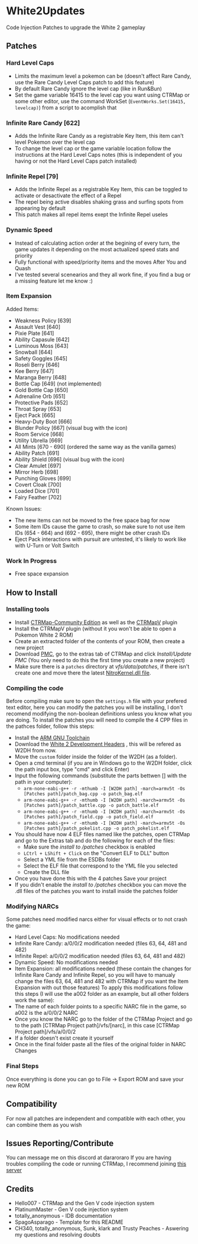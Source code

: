 # White2Updates
Code Injection Patches to upgrade the White 2 gameplay

## Patches
### Hard Level Caps
  - Limits the maximum level a pokemon can be (doesn't affect Rare Candy, use the Rare Candy Level Caps patch to add this feature)
  - By default Rare Candy ignore the level cap (like in Run&Bun)
  - Set the game variable 16415 to the level cap you want using CTRMap or some other editor, use the command WorkSet (```EventWorks.Set(16415, levelcap)```) from a script to acomplish that
### Infinite Rare Candy [622]
  - Adds the Infinite Rare Candy as a registrable Key Item, this item can't level Pokemon over the level cap
  - To change the level cap or the game variable location follow the instructions at the Hard Level Caps notes (this is independent of you having or not the Hard Level Caps patch installed)
### Infinite Repel [79]
  - Adds the Infinite Repel as a registrable Key Item, this can be toggled to activate or desactivate the effect of a Repel
  - The repel being active disables shaking grass and surfing spots from appearing by default
  - This patch makes all repel items exept the Infinite Repel useles
### Dynamic Speed
  - Instead of calculating action order at the begining of every turn, the game updates it depending on the most actualized speed stats and priority
  - Fully functional with speed/priority items and the moves After You and Quash
  - I've tested several scenearios and they all work fine, if you find a bug or a missing feature let me know :)
### Item Expansion

Added Items:
  - Weakness Policy [639]
  - Assault Vest [640]
  - Pixie Plate [641]
  - Ability Capasule [642]
  - Luminous Moss [643]
  - Snowball [644]
  - Safety Goggles [645]
  - Roseli Berry [646]
  - Kee Berry [647]
  - Maranga Berry [648]
  - Bottle Cap [649] (not implemented)
  - Gold Bottle Cap [650]
  - Adrenaline Orb [651]
  - Protective Pads [652]
  - Throat Spray [653]
  - Eject Pack [665]
  - Heavy-Duty Boot [666]
  - Blunder Policy [667] (visual bug with the icon)
  - Room Service [668]
  - Utility Ubrella [669]
  - All Mints [670 - 690] (ordered the same way as the vanilla games)
  - Ability Patch [691]
  - Ability Shield [696] (visual bug with the icon)
  - Clear Amulet [697]
  - Mirror Herb [698]
  - Punching Gloves [699]
  - Covert Cloak [700]
  - Loaded Dice [701]
  - Fairy Feather [702]

Known Issues:
  - The new items can not be moved to the free space bag for now
  - Some item IDs cause the game to crash, so make sure to not use item IDs (654 - 664) and (692 - 695), there might be other crash IDs
  - Eject Pack interactions with pursuit are untested, it's likely to work like with U-Turn or Volt Switch

### Work In Progress
  - Free space expansion

## How to Install
### Installing tools
  - Install [CTRMap-Community Edition](https://github.com/kingdom-of-ds-hacking/CTRMap-CE) as well as the [CTRMapV](https://github.com/kingdom-of-ds-hacking/CTRMapV) plugin
  - Install the CTRMapV plugin (without it you won't be able to open a Pokemon White 2 ROM)
  - Create an extracted folder of the contents of your ROM, then create a new project
  - Download [PMC](https://github.com/kingdom-of-ds-hacking/PMC), go to the extras tab of CTRMap and click *Install/Update PMC* (You only need to do this the first time you create a new project)
  - Make sure there is a `patches` directory at *vfs/data/patches*, if there isn't create one and move there the latest [NitroKernel.dll file](https://github.com/HelloOO7/NitroKernel/releases).
### Compiling the code
Before compiling make sure to open the ``settings.h`` file with your prefered text editor, here you can modify the patches you will be installing, I don't recomend modifying the non-boolean definitions unless you know what you are doing.
To install the patches you will need to compile the 4 CPP files in the pathces folder, follow this steps:
  - Install the [ARM GNU Toolchain](https://developer.arm.com/downloads/-/arm-gnu-toolchain-downloads)
  - Download the [White 2 Development Headers](https://github.com/kingdom-of-ds-hacking/swan) , this will be refered as W2DH from now.
  - Move the `custom` folder inside the folder of the W2DH (as a folder).
  - Open a cmd terminal (if you are in Windows go to the W2DH folder,  click the path input box, type "cmd" and click Enter)
  - Input the following commands (substitute the parts bettwen [] with the path in your computer):
    - ``arm-none-eabi-g++ -r -mthumb -I [W2DH path] -march=armv5t -Os [Patches path]/patch_bag.cpp -o patch_bag.elf``
    - ``arm-none-eabi-g++ -r -mthumb -I [W2DH path] -march=armv5t -Os [Patches path]/patch_battle.cpp -o patch_battle.elf``
    - ``arm-none-eabi-g++ -r -mthumb -I [W2DH path] -march=armv5t -Os [Patches path]/patch_field.cpp -o patch_field.elf``
    - ``arm-none-eabi-g++ -r -mthumb -I [W2DH path] -march=armv5t -Os [Patches path]/patch_pokelist.cpp -o patch_pokelist.elf``
  - You should have now 4 ELF files named like the patches, open CTRMap and go to the Extras tab and do the following for each of the files:
    - Make sure the *install to /patches* checkbox is enabled
    - ``LCtrl + LShift + Click`` on the "Convert ELF to DLL" button
    - Select a YML file from the ESDBs folder
    - Select the ELF file that correspond to the YML file you selected
    - Create the DLL file
  - Once you have done this with the 4 patches Save your project
  - If you didn't enable the *install to /patches* checkbox you can move the .dll files of the patches you want to install inside the patches folder
### Modifying NARCs
Some patches need modified narcs either for visual effects or to not crash the game:
  - Hard Level Caps: No modifications needed
  - Infinite Rare Candy: a/0/0/2 modification needed (files 63, 64, 481 and 482)
  - Infinite Repel: a/0/0/2 modification needed (files 63, 64, 481 and 482)
  - Dynamic Speed: No modifications needed
  - Item Expansion: all modifications needed (these contain the changes for Infinite Rare Candy and Infinite Repel, so you will have to manualy change the files 63, 64, 481 and 482 with CTRMap if you want the Item Expansion with out those features)
To apply this modifications follow this steps (I will use the a002 folder as an example, but all other folders work the same):
  - The name of each folder points to a specific NARC file in the game, so a002 is the a/0/0/2 NARC
  - Once you know the NARC go to the folder of the CTRMap Project and go to the path [CTRMap Project path]/vfs/[narc], in this case [CTRMap Project path]/vfs/a/0/0/2
  - If a folder doesn't exist create it yourself
  - Once in the final folder paste all the files of the original folder in NARC Changes
### Final Steps
Once everything is done you can go to File -> Export ROM and save your new ROM

## Compatibility
For now all patches are independent and compatible with each other, you can combine them as you wish

## Issues Reporting/Contribute
You can message me on this discord at dararoraro
If you are having troubles compiling the code or running CTRMap, I recommend joining [this server](https://discord.gg/zAtqJDW2jC)

## Credits
* Hello007 - CTRMap and the Gen V code injection system
* PlatinumMaster - Gen V code injection system
* totally_anonymous - IDB documentation
* SpagoAsparago - Template for this README
* CH340, totally_anonymous, Sunk, klark and Trusty Peaches - Aswering my questions and resolving doubts
